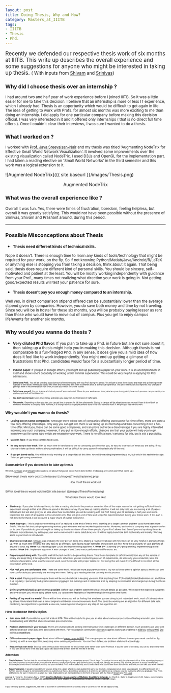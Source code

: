 ```yaml
---
layout: post
title: Doing Thesis, Why and How?
category: Masters_at_IIITB
tags:
- IIITB
- Thesis
- Phd.
---
```

<big> Recently we defended our respective thesis work of six months at IIITB. This write up describes the overall experience and some suggestions for anyone who might be interested in taking up thesis. </big> ( With inputs from [Shivam](http://shivam-agarwal.github.io) and [Srinivas](https://www.facebook.com/srinivas.r.vaidya)) 

### Why did I choose thesis over an internship ?

<small>I had around two and half year of work experience before I joined IIITB. So it was a little easier for me to take this decision. I believe that an internship is more or less IT experience, which I already had. Thesis is an opportunity which would be difficult to get again in life. The idea of getting to work with Profs. for almost six months was more exciting to me than doing an internship. I did apply for one particular company before making this decision official. I was very interested in it and it offered only internships ( that is no direct full time offers ). Once I couldn't clear their interviews, I was sure I wanted to do a thesis.</small>

### What I worked on ?

<small>I worked with [Prof. Jaya Sreevalsan-Nair](https://www.iiitb.ac.in/faculty_page.php?name=jayasreevalsannair) and my thesis was titled 'Augmenting NodeTrix for Effective Small World Network Visualization'. It involved some improvements over the existing visualization called NodeTrix. I used D3.js and OpenGL for the implementation part. I had taken a reading elective on 'Small World Networks' in the third semester and this work was a logical extension to it. </small>

![Augmented NodeTrix]({{ site.baseurl }}/images/Thesis.png)
<center>Augmented NodeTrix</center>

### What was the overall experience like ?

<small>Overall it was fun. Yes, there were times of frustration, boredom, feeling helpless, but overall it was greatly satisfying. This would not have been possible without the presence of Srinivas, Shivam and Prashant around, during this period. </small>

__________


### Possible Misconceptions about Thesis

*	<small>**Thesis need different kinds of technical skills.**</small>

<small>Nope it doesn't. There is enough time to learn any kinds of tools/technology that might be required for your work, on the fly. So if not knowing Python/Matlab/Java/Android/R/LaTeX or anything else is stopping you from taking a decision, think about it again. That being said, thesis does require different kind of personal skills. You should be sincere, self-motivated and patient at the least. You will be mostly working independently with guidance from your Prof., many times not realizing what direction your work is going in. Not getting good/expected results will test your patience for sure.</small>

*	<small>**Thesis doesn't pay you enough money compared to an internship.**</small>

<small>Well yes, in direct comparison stipend offered can be substantially lower than the average stipend given by companies. However, you do save both money and time by not traveling. Since you will be in hostel for these six months, you will be probably paying lesser as rent than those who would have to move out of campus. Plus you get to enjoy campus life/events for another six months. </small>


### Why would you wanna do thesis ?
*	<small> **Very diluted Phd flavor**: If you plan to take up a Phd. in future but are not sure about it, then taking up a thesis might help you in making this decision. Although thesis is not comparable to a full-fledged Phd. in any sense, it does give you a mild idea of how does it feel like to work independently. You might end up getting a glimpse of frustrations that Phd. candidates would face for a substantially longer period of time.<small>

*	<small>**Publish paper**: If you put in enough efforts, you might end up publishing a paper on your work. It is an accomplishment in itself and shows one's capability of working under minimal supervision. This could be very helpful in applying for Phd. admissions. <small>

*	<small>**Get to know Profs.**: You will be spending a good amount of time interacting with your Prof. during this period. You will get to know them closely and might end up learning minute nuances of their trade. Working so closely with them and interacting with them on different ideas is a very nice experience. This close interaction also improves your chances of getting a letter of recommendation from them, in case you need it for further studies. </small>

*	<small>**Get to know yourself**: You get to know a lot about yourself as an individual. Where do your weaknesses stand, what are your strong points, how much pressure can you handle, can you keep yourself self motivated etc. </small>

*	<small>**You don't have to travel**: Saves time, money and keeps you away from the frustration of traffic jams.</small>

*	<small>**Placements** : Depending on how you plan, you can get time to prepare for full time placements. Staying in campus will be advantageous as you won't have to travel back on weekends whenever a company visits. However, it is strongly advices to get placements done in the third semester itself. It will give you free mind to work.</small>

### Why wouldn't you wanna do thesis?

*	<small>**Losing out on some companies**: Although there will be lots of companies offering stand alone full-time offers, there are quite a few only offering internships. Only way you can get into them is via taking up an internship and then converting it into a full-time offer. Mind you, these can be some good companies, and can prove out to be a disadvantage if you are highly interested in joining any such company. However, if you put in nice enough efforts, chances are that your guide will help you to get interview call for some jobs which are related to your work. There is no official rule / certainty for this, but is still a possibility.

*	<small>**Canteen food** : If you think canteen food sucks. </small>

*	<small>**Its very easy to lose track**: With so much time in hand and no one to constantly push/monitor you, its easy to lose track of what you are doing. If you choose to take up thesis without strong motivation, it will be difficult to carry yourself enthusiastically till the end. </small>

*	<small>**If you get bored easily**: You will be mostly working on a single idea all this time. You will be reading/implementing a lot, but only in this restricted scope. This can get boring sometimes.</small>

### Some advice if you do decide to take up thesis

<small> We (me, [Srinivas](https://www.facebook.com/srinivas.r.vaidya) and <a href="http://shivam-agarwal.github.io" target="_blank">Shivam</a>) discussed a lot about things we could have done better. Following are some point that came up : </small>
<br>

![How most thesis work out]({{ site.baseurl }}/images/ThesisUnplanned.png)
<center>How most thesis work out</center>

<br>

![What ideal thesis would look like!]({{ site.baseurl }}/images/ThesisPlanned.png)
<center>What ideal thesis would look like!</center>

<br>

*	<small>**Start early** :  If you plan to take up thesis, do take a reading elective in the previous semester. One of the major reason for not getting sufficient time to experiment enough is that a lot of time is spend in literature survey. If you take up reading elective, it will not only help you in covering a lot of papers beforehand but will also give you an idea about how comfortable you will be working with the Prof. Doing your RE sincerely is half your work done. Implement the state-of-art papers in this semester only. This will give a lot of time and scope for experimentation during your thesis work. If this part is not done beforehand, it will consume a major chunk of overall thesis time. </small>

*	<small>**Work in groups** : This is probably something all of us realized at the end of thesis work. Working on a larger common problem could have been more fruitful. We also felt that pair-programming worked great whenever we had worked together earlier. Moreover, each other's company was a great comfort on its own. If possible do give a thought on taking up thesis as a team of two-three people, if your Prof. allows that. Even if you end up doing thesis in different topics/domain, try setting up your work environment in same Lab/Library etc. It will be highly beneficial both technically and morally. Working alone in your room is not advised. </small>

*	<small>**Chart out overall plan**: [Srinivas](https://www.facebook.com/srinivas.r.vaidya) was probably the only person doing this. Making a rough overall plan with time line can be very helpful in planning things up. With so much time in hand, it is very easy to go off track. Just having rough estimates should work out fine. Keep the granularity of your planning at around 15 days. eg. **Week 1-2** : Reading paper U,V,W and Implementing algorithm X. **Week 3-4** : Learning GPU programming, implementing parallel version. **Week 5-6** : Implement algorithm X with changes Y and Z and match performance differences. etc.</small>

*	<small>**Prepare report along with**: Try not to wait till the last month to begin writing thesis. Take thesis template (in LaTeX format) from any of the seniors or library and keep filling it throughout the thesis work. Whenever you are conducting any sort of experiments, do write why you conducted, were the outcomes favorables, what was the data set used, save the results with proper labels etc. Not doing this will make it very difficult to recollect all this information at the end. </small>

*	<small> **Pick Prof. you are comfortable with**: There are some Profs. which are more *popular* than others. Try not to follow other's opinion about a Professor. See how comfortable you personally are working with them. Taking up a reading elective can help in this process. </small>


*	<small>**Pick a sport**: Playing sports on regular basis will be very beneficial in keeping you calm. Pick anything from TT/Football/Cricket/Badminton etc. and follow it up regularly. I personally had great experience jogging in the evenings and it helped me a lot by keeping me motivated and charged up during the thesis duration. </small>

*	<small>**Define your thesis topic as precisely as possible**: Define your problem statement with as minute details as possible. Write down the expected outcomes and overall work you will be doing before hand. Do validate the feasibility of implementing it in the given time frame. </small>

*	<small>**Feeling of 'my work is a waste'**: There will be time where you will be feeling that whatever you are doing is just redundant work, most of it already done by others. Understand that even a minor original contribution is an achievements itself. This could be working out an algorithm for different data sets, combining two algorithms to generate a new one, tweaking small changes in any step of the algorithm etc. </small>

### How to choose thesis topics

*	<small>**Join some LAB**: If possible be a part of a lab at IIITB. This will be helpful to give you an idea about various projects/ideas floating around in your domain. Collaborating with MS/Phd. students will also prove beneficial. </small>

*	<small>**Problem statements in your domain**: There are several website posting interesting real time challenges in different domain. Such problems are very well defined and have clean data sets associated with them. For visualization communities [Shivam](http://shivam-agarwal.github.io) suggests looking at problems in [IEEEVis](http://ieeevis.org/), [InfoVis Wiki](http://www.infovis-wiki.net/index.php?title=Main_Page), [Old InfoVis competitions](http://www.infovis.org/infovis/)</small>

*	<small>**Different research papers type**: Read about different [paper types in IEEE](http://ieeevis.org/year/2012/info/call-participation/paper-submission-guidelines#PaperTypes). This can give you an idea about different themes your work can fall in. Eg. coming up with a new algorithm, analyzing some existing algorithm etc. You can then define you problem statement accordingly.

*	<small>**Read previous years thesis**: Read up some previous years thesis to see the kind of work done earlier under some Professor. If you like some of the ideas, you can try and extend them in your own thesis work. It will also give a good idea about what a thesis work will feel like in the end.  </small>

### Addendum

*	<small>**Thesis Defense**: The last date for submitting thesis and internship report is somewhere around 15th of June. Do confirm this once with the placement office. After submitting the report you have to present your work in an open seminar where a couple of professors and students (you can call your friends) are present. But seminar happens in a very friendly and encouraging environment. Instead of pointing out your mistakes, Profs. will actually help you to understand what could have been done better and how you can take your work forward. </small>

*	<small>**Paper Publication**: It would be wonderful if you can bring it to a point where you can publish the work, but it is not a compulsion at all. After you graduate, it is difficult to work on it further. So even if paper is not complete when you submit your thesis, do continue working on it while you are still to join a company, and try publishing after you graduate. Your Profs. will help you for sure. It took over an year, but I was finally able to get mine published in the form of a paper with the help of [Shivam](http://shivam-agarwal.github.io) and [Prof. Jaya](https://www.iiitb.ac.in/faculty_page.php?name=jayasreevalsannair) </small> <br>

<small>Agarwal S., Tomar A., Sreevalsan-Nair J. (2017) <strong> <a href="https://link.springer.com/chapter/10.1007/978-3-319-50901-3_46" target='_blank'> NodeTrix-Multiplex: Visual Analytics of Multiplex Small World Networks. </a></strong> In: Cherifi H., Gaito S., Quattrociocchi W., Sala A. (eds) Complex Networks & Their Applications V. COMPLEX NETWORKS 2016 2016. Studies in Computational Intelligence, vol 693. Springer, Cham


<br>

If you have any queries, suggestions, feel free to ask them in comments section or contact any of us directly. We will be happy to help.